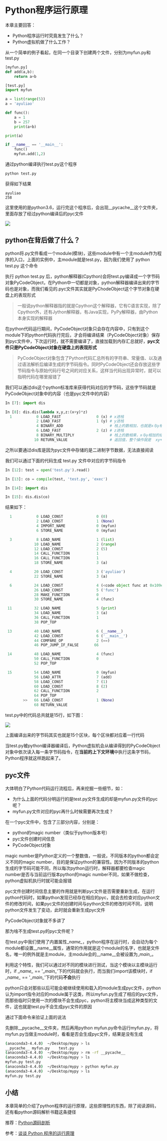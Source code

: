 # Python程序运行原理

本章主要回答：

+ Python程序运行时究竟发生了什么？
+ Python虚拟机做了什么工作？

从一个简单的例子看起，在同一个目录下创建两个文件，分别为myfun.py和test.py

```python
[myfun.py]
def add(a,b):
	return a+b
```

```python
[test.py]
import myfun

a = list(range(5))
a = 'ayuliao'

def func():
	a = 1
	b = 257
	print(a+b)

print(a)

if __name__ == '__main__':
	func()
	myfun.add(1,2)
```

通过python编译执行test.py这个程序

```python
python test.py
```

获得如下结果

```
ayuliao
258
```

这里使用的是python3.6，运行完这个程序后，会出现\__pycache\__这个文件夹，里面存放了经过python编译后的pyc文件

![](http://p6un02lk4.bkt.clouddn.com/mypy%E5%B8%83%E5%B1%80.png)

## python在背后做了什么？

python将.py文件看成一个module(模块)，这些module中有一个主module作为程序的入口，上面的实例中，主module就是test.py，因为我们使用了 python test.py 这个命令

执行 python test.py 后，python解释器(Cpython)会将test.py编译成一个字节码对象PyCodeObject，在Python中一切都是对象，python解释器编译出来的字节码也是对象，而我们看见的.pyc文件其实就是PyChodeObject这个字节对象在硬盘上的表现形式

>一般说python解释器指的就是Cpython这个解释器，它有C语言实现，除了Cpython外，还有Jython解释器，有Java实现，PyPy解释器，由Python本身实现的解释器

在python代码运行期间，PyCodeObject对象只会存在内容中，只有到这个module下的python代码执行完后，才会将编译结果（PyCodeObject对象）保存到pyc文件中，下次运行时，就不需要编译了，直接加载到内存汇总就好，**pyc文件只是PyCodeObject对象在硬盘上的表现形式**

>PyCodeObject对象包含了Python代码汇总所有的字符串、常量值、以及通过语法解析后编译生成的字节码指令。同时PyCodeObject还会存放这些字节码指令与原始代码行号之间的对应关系，这样当代码出现异常时，就可以指明代码在哪里报错了

我们可以通过dis这个python标准库来获得代码对应的字节码，这些字节码就是PyCodeObject对象中的内容（也是pyc文件中的内容）

```python
In [7]: import dis

In [8]: dis.dis(lambda x,y,z:(x+y)*z)
  1           0 LOAD_FAST                0 (x) # x进栈
              2 LOAD_FAST                1 (y) # y进栈
              4 BINARY_ADD                     # 栈上的数相加，也就是x与y相加
              6 LOAD_FAST                2 (z) # z进栈
              8 BINARY_MULTIPLY                # 栈上的数相乘，x与y相加的结果与z相乘
             10 RETURN_VALUE                   # 返回值，整个操作就是  xy+z*
```

之所以要通过dis库是因为pyc文件中存储的是二进制字节数据，无法直接阅读

我们可以通过下面的代码生成 test.py 文件中对应的字节码指令

```python
In [12]: test = open('test.py').read()

In [13]: co = compile(test, 'test.py', 'exec')

In [14]: import dis

In [15]: dis.dis(co)
```

结果如下：

```python
  1           0 LOAD_CONST               0 (0)
              2 LOAD_CONST               1 (None)
              4 IMPORT_NAME              0 (myfun)
              6 STORE_NAME               0 (myfun)

  3           8 LOAD_NAME                1 (list)
             10 LOAD_NAME                2 (range)
             12 LOAD_CONST               2 (5)
             14 CALL_FUNCTION            1
             16 CALL_FUNCTION            1
             18 STORE_NAME               3 (a)

  4          20 LOAD_CONST               3 ('ayuliao')
             22 STORE_NAME               3 (a)

  6          24 LOAD_CONST               4 (<code object func at 0x109e7a780, file "test.py", line 6>)
             26 LOAD_CONST               5 ('func')
             28 MAKE_FUNCTION            0
             30 STORE_NAME               4 (func)

 11          32 LOAD_NAME                5 (print)
             34 LOAD_NAME                3 (a)
             36 CALL_FUNCTION            1
             38 POP_TOP

 13          40 LOAD_NAME                6 (__name__)
             42 LOAD_CONST               6 ('__main__')
             44 COMPARE_OP               2 (==)
             46 POP_JUMP_IF_FALSE       66

 14          48 LOAD_NAME                4 (func)
             50 CALL_FUNCTION            0
             52 POP_TOP

 15          54 LOAD_NAME                0 (myfun)
             56 LOAD_ATTR                7 (add)
             58 LOAD_CONST               7 (1)
             60 LOAD_CONST               8 (2)
             62 CALL_FUNCTION            2
             64 POP_TOP
        >>   66 LOAD_CONST               1 (None)
             68 RETURN_VALUE
```

test.py中的代码总共就是15行，如下图：

![](http://p6un02lk4.bkt.clouddn.com/mypy15%E8%A1%8C.png)

上面编译出来的字节码其实也就是15个区块，每个区块都对应着一行代码

当test.py被python编译器编译后，Python虚拟机会从编译得到的PyCodeObject对象中依次读入每一条字节码指令，在**当前的上下文环境**中执行这条字节码，Python程序就这样跑起来了。

## pyc文件
大体明白了Python代码运行流程后，再来挖掘一些细节，如：

+ 为什么上面的代码分明运行的是test.py文件生成的却是myfun.py文件的pyc呢？
+ myfun.py文件对应的pyc再什么时候需要再次生成？

在一个pyc文件中，包含了三部分内容，分别是：

+ python的magic number（类似于python版本号）
+ pyc文件创建时间信息
+ PyCodeObject对象

magic number是Python定义的一个整数值，一般说，不同版本的python都会定义不同的magic number，目的是保证python的兼容性。因为不同版本的python生成的字节码可能不同，所以每次python运行时，解释器都要检查magic number是否与当前运行版本python的magic number不同，如果不做检查，python虚拟机执行时就可能会报错

pyc文件创建时间信息主要的作用就是判断pyc文件是否需要重新生成，在运行python代码时，如果python发现已经存在相应的pyc，就会去检查对应python文件的修改时间，如果pyc文件的创建时间与python文件的修改时间不同，说明python文件发生了变动，此时就会重新生成pyc文件

PyCodeObject对象就不多讲了

那为啥不生成test.py的pyc文件呢？

在test.py中我们使用了内置属性\__name\__，python程序在运行时，会自动为每个module都设置\__name\__属性，通常的作用就是这个module的名字，也就是文件名，唯一的例外就是主module，主module会的\__name\__会被设置为\__main\__。

利用这个特性，我们可以通过对不同的模块进行测试，当这个模块以主模块运行时，if \__name\__ == '\__main\__'下的代码就会执行，而当我们import该模块时，if \__name\__ == '\__main\__'下的代码**不会**执行

python只会对那些以后可能会被继续使用和载入的module生成pyc文件，python认为import指令对应的module属于这类，所以myfun.py生成了相应的pyc文件，而那些临时只使用一次的模块不会生成pyc，python将主模块当成这种类型的文件，这也就是test.py不会生成pyc文件的原因

通过下面命令来验证上面的说法

先删除\__pycache\__文件夹，然后再用python myfun.py命令运行myfun.py，将myfun.py当做主module时，看看是否会生成pyc文件，结果是没有生成

```bash
(anaconda3-4.4.0)  ~/Desktop/mypy > ls
__pycache__ myfun.py    test.py
(anaconda3-4.4.0)  ~/Desktop/mypy > rm -rf __pycache__
(anaconda3-4.4.0)  ~/Desktop/mypy > ls
myfun.py test.py
(anaconda3-4.4.0)  ~/Desktop/mypy > python myfun.py
(anaconda3-4.4.0)  ~/Desktop/mypy > ls
myfun.py test.py
```

## 小结
本章简单的介绍了python程序的运行原理，这些原理性的东西，除了阅读源码，还有看python源码解析书籍这条捷径

推荐：[Python源码剖析](https://book.douban.com/subject/3117898/)

参考：[谈谈 Python 程序的运行原理](https://www.restran.net/2015/10/22/how-python-code-run/)


